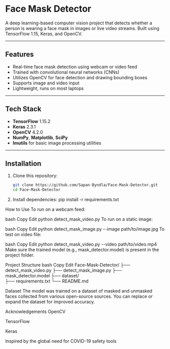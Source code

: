 # Face Mask Detector

A deep learning-based computer vision project that detects whether a person is wearing a face mask in images or live video streams. Built using TensorFlow 1.15, Keras, and OpenCV.

---

## Features

- Real-time face mask detection using webcam or video feed
- Trained with convolutional neural networks (CNNs)
- Utilizes OpenCV for face detection and drawing bounding boxes
- Supports image and video input
- Lightweight, runs on most laptops

---

## Tech Stack

- **TensorFlow** 1.15.2
- **Keras** 2.3.1
- **OpenCV** 4.2.0
- **NumPy**, **Matplotlib**, **SciPy**
- **Imutils** for basic image processing utilities

---

## Installation

1. Clone this repository:
   ```bash
   git clone https://github.com/Sapan-Byndla/Face-Mask-Detector.git
   cd Face-Mask-Detector

2. Install dependencies:
   pip install -r requirements.txt

How to Use
To run on a webcam feed:

bash
Copy
Edit
python detect_mask_video.py
To run on a static image:

bash
Copy
Edit
python detect_mask_image.py --image path/to/image.jpg
To test on video file:

bash
Copy
Edit
python detect_mask_video.py --video path/to/video.mp4
Make sure the trained model (e.g., mask_detector.model) is present in the project folder.

Project Structure
bash
Copy
Edit
Face-Mask-Detector/
├── detect_mask_video.py
├── detect_mask_image.py
├── mask_detector.model
├── dataset/                
├── requirements.txt
└── README.md

Dataset
The model was trained on a dataset of masked and unmasked faces collected from various open-source sources. You can replace or expand the dataset for improved accuracy.

Acknowledgements
OpenCV

TensorFlow

Keras

Inspired by the global need for COVID-19 safety tools
